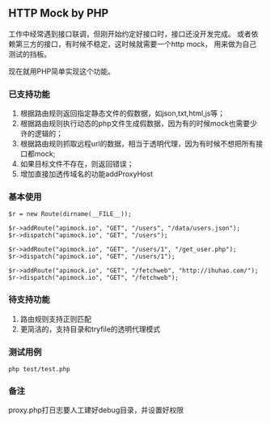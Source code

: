 ## HTTP Mock by PHP

工作中经常遇到接口联调，但刚开始约定好接口时，接口还没开发完成。
或者依赖第三方的接口，有时候不稳定，这时候就需要一个http mock，
用来做为自己测试的挡板。

现在就用PHP简单实现这个功能。

### 已支持功能

1. 根据路由规则返回指定静态文件的假数据，如json,txt,html,js等；
2. 根据路由规则执行动态的php文件生成假数据，因为有的时候mock也需要少许的逻辑的；
3. 根据路由规则抓取远程url的数据，相当于透明代理，因为有时候不想把所有接口都mock;
4. 如果目标文件不存在，则返回错误；
5. 增加直接加透传域名的功能addProxyHost


### 基本使用

    $r = new Route(dirname(__FILE__));

    $r->addRoute("apimock.io", "GET", "/users", "/data/users.json");
    $r->dispatch("apimock.io", "GET", "/users");

    $r->addRoute("apimock.io", "GET", "/users/1", "/get_user.php");
    $r->dispatch("apimock.io", "GET", "/users/1");

    $r->addRoute("apimock.io", "GET", "/fetchweb", "http://ihuhao.com/");
    $r->dispatch("apimock.io", "GET", "/fetchweb");

### 待支持功能

1. 路由规则支持正则匹配
2. 更简洁的，支持目录和tryfile的透明代理模式

### 测试用例

    php test/test.php

### 备注
proxy.php打日志要人工建好debug目录，并设置好权限

